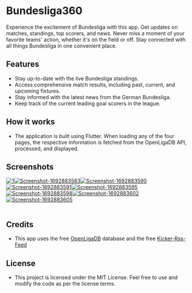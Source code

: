 # Bundesliga360

Experience the excitement of Bundesliga with this app. Get updates on matches, standings, top scorers, and news. Never miss a moment of your favorite teams' action, whether it's on the field or off. Stay connected with all things Bundesliga in one convenient place.

## Features

- Stay up-to-date with the live Bundesliga standings.
- Access comprehensive match results, including past, current, and upcoming fixtures.
- Stay informed with the latest news from the German Bundesliga.
- Keep track of the current leading goal scorers in the league.

## How it works

- The application is built using Flutter. When loading any of the four pages, the respective information is fetched from the OpenLigaDB API, processed, and displayed.

## Screenshots
<a href="https://postimg.cc/rKNXCWCr" target="_blank"><img src="https://i.postimg.cc/rKNXCWCr/1.png" alt="1"/></a><a href="https://postimg.cc/47WH9n2k" target="_blank"><img src="https://i.postimg.cc/47WH9n2k/Screenshot-1692883583.png" alt="Screenshot-1692883583"/></a><a href="https://postimg.cc/m1hzNRKc" target="_blank"><img src="https://i.postimg.cc/m1hzNRKc/Screenshot-1692883590.png" alt="Screenshot-1692883590"/></a><a href="https://postimg.cc/v1LVG0Wm" target="_blank"><img src="https://i.postimg.cc/v1LVG0Wm/Screenshot-1692883591.png" alt="Screenshot-1692883591"/></a><a href="https://postimg.cc/62WGqC0f" target="_blank"><img src="https://i.postimg.cc/62WGqC0f/Screenshot-1692883595.png" alt="Screenshot-1692883595"/></a><a href="https://postimg.cc/Lh0Z4YZj" target="_blank"><img src="https://i.postimg.cc/Lh0Z4YZj/Screenshot-1692883598.png" alt="Screenshot-1692883598"/></a><a href="https://postimg.cc/6TQvNLT9" target="_blank"><img src="https://i.postimg.cc/6TQvNLT9/Screenshot-1692883602.png" alt="Screenshot-1692883602"/></a><a href="https://postimg.cc/75zzWHh0" target="_blank"><img src="https://i.postimg.cc/75zzWHh0/Screenshot-1692883605.png" alt="Screenshot-1692883605"/></a>
<br/><br/>


## Credits 
- This app uses the free [OpenLigaDB](https://www.openligadb.de/) database and the free [Kicker-Rss-Feed](https://www.kicker.de/mit_rss_immer_informiert-371919/artikel)


## License 

- This project is licensed under the MIT License. Feel free to use and modify the code as per the license terms.
